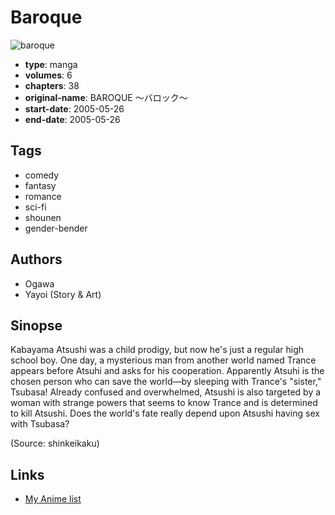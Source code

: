 # Baroque

![baroque](https://cdn.myanimelist.net/images/manga/1/164491.jpg)

-   **type**: manga
-   **volumes**: 6
-   **chapters**: 38
-   **original-name**: BAROQUE 〜バロック〜
-   **start-date**: 2005-05-26
-   **end-date**: 2005-05-26

## Tags

-   comedy
-   fantasy
-   romance
-   sci-fi
-   shounen
-   gender-bender

## Authors

-   Ogawa
-   Yayoi (Story & Art)

## Sinopse

Kabayama Atsushi was a child prodigy, but now he's just a regular high school boy. One day, a mysterious man from another world named Trance appears before Atsuhi and asks for his cooperation. Apparently Atsuhi is the chosen person who can save the world—by sleeping with Trance's "sister," Tsubasa! Already confused and overwhelmed, Atsushi is also targeted by a woman with strange powers that seems to know Trance and is determined to kill Atsushi. Does the world's fate really depend upon Atsushi having sex with Tsubasa?

(Source: shinkeikaku)

## Links

-   [My Anime list](https://myanimelist.net/manga/12056/Baroque)
